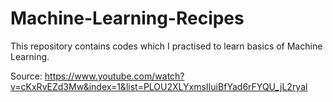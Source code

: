 # Machine-Learning-Recipes
  This repository contains codes which I practised to learn basics of Machine Learning. 
  
  Source: https://www.youtube.com/watch?v=cKxRvEZd3Mw&index=1&list=PLOU2XLYxmsIIuiBfYad6rFYQU_jL2ryal 
  
